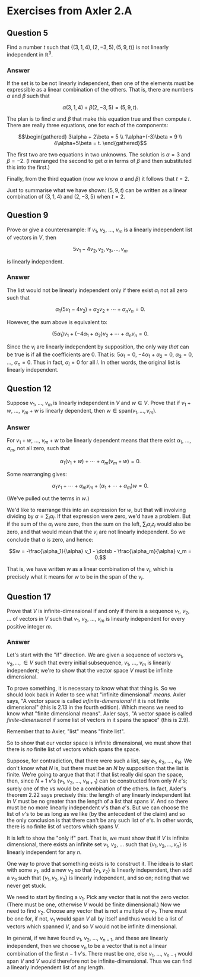 # Exercises from Axler 2.A

## Question 5

Find a number $t$ such that $`\{(3,1,4), (2,−3,5), (5,9,t)\}`$
is not linearly independent in $\mathbb{R}^3$.

### Answer

If the set is to be not linearly independent, then one of the elements
must be expressible as a linear combination of the others. That is,
there are numbers $\alpha$ and $\beta$ such that

```math
\alpha(3,1,4) + \beta(2,-3,5) = (5, 9, t).
```

The plan is to find $\alpha$ and $\beta$ that make this equation true
and then compute $t$. There are really three equations, one for each
of the components:

```math
\begin{gathered}
3\alpha + 2\beta = 5 \\
1\alpha+(-3)\beta = 9 \\
4\alpha+5\beta = t.
\end{gathered}
```

The first two are two equations in two unknowns. The solution is
$\alpha = 3$ and $\beta = -2$. (I rearranged the second to get
$\alpha$ in terms of $\beta$ and then substituted this into the
first.)

Finally, from the third equation (now we know $\alpha$ and $\beta$) it
follows that $t = 2$.

Just to summarise what we have shown: $(5, 9, t)$ can be written as a
linear combination of $(3,1,4)$ and $(2,-3,5)$ when $t=2$.

## Question 9

Prove or give a counterexample: If $v_1$, $v_2$, ..., $v_m$ is a
linearly independent list of vectors in $V$, then

```math
5v_1 − 4v_2, v_2, v_3, \dotsc , v_m
```

is linearly independent.

### Answer

The list would not be linearly independent only if there exist
$\alpha_i$ not all zero such that

```math
\alpha_1 (5v_1 - 4v_2) + \alpha_2 v_2 + \dotsb + \alpha_n v_n = 0.
```

However, the sum above is equivalent to:

```math
(5\alpha_1) v_1 + (- 4\alpha_1 + \alpha_2) v_2 + \dotsb + \alpha_n v_n = 0.
```

Since the $v_i$ are linearly independent by supposition, the only way
_that_ can be true is if all the coefficients are 0. That is:
$5\alpha_1 = 0$, $-4\alpha_1+\alpha_2 = 0$, $\alpha_3 = 0$, ...,
$\alpha_n = 0$. Thus in fact, $\alpha_i = 0$ for all $i$. In other
words, the original list is linearly independent.

## Question 12

Suppose $v_1$, ..., $v_m$ is linearly independent in $V$ and $w
\in V$. Prove that if $v_1 + w$, ..., $v_m + w$ is linearly
dependent, then $w \in \text{span}(v_1, \dotsc, v_m)$.

### Answer

For $v_1 + w$, ..., $v_m + w$ to be linearly dependent means that
there exist $\alpha_1$, ..., $\alpha_m$, not all zero, such that

```math
\alpha_1 (v_1 + w) + \dotsb + \alpha_m(v_m + w) = 0.
```

Some rearranging gives:

```math
\alpha_1 v_1 + \dotsb + \alpha_m v_m + (\alpha_1 + \dotsb + \alpha_m)
w = 0.
```

(We've pulled out the terms in $w$.) 

We'd like to rearrange this into an expression for $w$, but that will
involving dividing by $\alpha=\sum_i\alpha_i$. If that expression were
zero, we'd have a problem. But if the sum of the $\alpha_i$ were zero,
then the sum on the left, $\sum_i \alpha_i z_i$ would also be zero,
and that would mean that the $v_i$ are not linearly independent. So we
conclude that $\alpha$ is zero, and hence:

```math
w = -\frac{\alpha_1}{\alpha} v_1 - \dotsb - \frac{\alpha_m}{\alpha}
v_m = 0.
```

That is, we have written $w$ as a linear combination of the $v_i$,
which is precisely what it means for $w$ to be in the span of the
$v_i$.

## Question 17

Prove that $V$ is infinite-dimensional if and only if there is a
sequence $v_1$, $v_2$, ... of vectors in $V$ such that $v_1$, $v_2$,
..., $v_m$ is linearly independent for every positive integer $m$.

### Answer

Let's start with the "if" direction. We are given a sequence of
vectors $v_1, v_2, \dotsc, \in V$ such that every initial subsequence,
$v_1$, ..., $v_m$ is linearly independent; we're to show that the
vector space $V$ must be infinite dimensional.

To prove something, it is necessary to know what that thing is. So we
should look back in Axler to see what "infinite dimensional"
_means_. Axler says, "A vector space is called _infinite-dimensional_
if it is not finite dimensional" (this is 2.13 in the fourth
edition). Which means we need to know what "finite dimensional
means". Axler says, "A vector space is called _finite-dimensional_ if
some list of vectors in it spans the space" (this is 2.9).

Remember that to Axler, "list" means "finite list".

So to show that our vector space is infinite dimensional, we must show
that there is _no_ finite list of vectors which spans the space.

Suppose, for contradiction, that there were such a list, say $e_1$,
$e_2$, ..., $e_N$. We don't know what $N$ is, but there must be an $N$
by supposition that the list is finite. We're going to argue that that
if that list really did span the space, then, since $N+1$ $v$'s
($v_1$, $v_2$, ..., $v_{N+1}$) can be constructed from only $N$ $e$'s;
surely one of the $v$s would be a combination of the others. In fact,
Axler's theorem 2.22 says precisely this: the length of any linearly
independent list in $V$ must be no greater than the length of a list
that spans $V$. And so there must be no more linearly independent
$v$'s than $e$'s. But we can choose the list of $v$'s to be as long as
we like (by the antecedent of the claim) and so the only conclusion is
that there can't be any such list of $e$'s. In other words, there is
no finite list of vectors which spans $V$.

It is left to show the "only if" part. That is, we must show that if
$V$ is infinite dimensional, there exists an infinite set $v_1$,
$v_2$, ... such that $`\{v_1, v_2, \dots, v_n\}`$ is linearly
independent for any $n$.

One way to prove that something exists is to construct it. The idea is
to start with some $v_1$, add a new $v_2$ so that $`\{v_1, v_2\}`$ is
linearly independent, then add a $v_3$ such that $`\{v_1, v_2, v_3\}`$
is linearly independent, and so on; noting that we never get stuck.

We need to start by finding a $v_1$. Pick any vector that is not the
zero vector. (There must be one, otherwise $V$ would be finite
dimensional.) Now we need to find $v_2$. Choose any vector that is not
a multiple of $v_1$. There must be one for, if not, $v_1$ would span
$V$ all by itself and thus would be a list of vectors which spanned
$V$, and so $V$ would not be infinite dimensional.

In general, if we have found $v_1$, $v_2$, ..., $v_{n-1}$, and these
are linearly independent, then we choose $v_n$ to be a vector that is
not a linear combination of the first $n-1$ $v$'s. There must be one,
else $v_1$, ..., $v_{n-1}$ would span $V$ and $V$ would therefore not
be infinite-dimensional. Thus we can find a linearly independent list
of any length.
